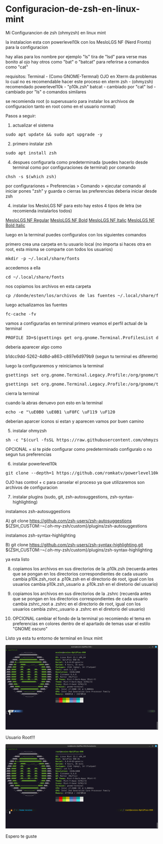 # Configuracion-de-zsh-en-linux-mint
Mi Configurancion de zsh (ohmyzsh) en linux mint

la instalacion esta con powerlevel10k con los MesloLGS NF (Nerd Fronts) para la configuracion 

hay alias para los nombre por ejemplo "ls" tira de "lsd" para verse mas bonito al ojo
hay otros como "bat" o "batcat" para referirse a comandos como "cat" 

requisitos:
Terminal - (Como GNOME-Termnal) OJO en Xterm da problemas lo cual no es recomendable hacer este proceso en xterm
zsh - (ohmyzsh) recomendado
powerlevel10k - "p10k.zsh"
batcat - cambiado por "cat"
lsd - cambiado por "ls" o comandos similares

se recomienda root (o superusuario para instalar los archivos de configuracion tanto en root como en el usuario normal)

Pasos a seguir:

1) actualizar el sistema

<pre>sudo apt update && sudo apt upgrade -y</pre>

2) primero instalar zsh

<pre>sudo apt install zsh</pre>

4) despues configurarla como predeterminada (puedes hacerlo desde terminal como por configuraciones de terminal)
por comando 
<pre>chsh -s $(which zsh)</pre>

por configurariones = Preferencias > Comando > ejecutar comando al iniciar pones "zsh" y guarda o cierras las preferencias deberia iniciar desde zsh

4) instalar los MesloLGS NF para esto hay estos 4 tipos de letra (se recomienda instalarlos todos)

[MesloLGS NF Regular](https://github.com/romkatv/powerlevel10k-media/raw/master/MesloLGS%20NF%20Regular.ttf)
[MesloLGS NF Bold](https://github.com/romkatv/powerlevel10k-media/raw/master/MesloLGS%20NF%20Bold.ttf)
[MesloLGS NF Italic](https://github.com/romkatv/powerlevel10k-media/raw/master/MesloLGS%20NF%20Italic.ttf)
[MesloLGS NF Bold Italic](https://github.com/romkatv/powerlevel10k-media/raw/master/MesloLGS%20NF%20Bold%20Italic.ttf)

luego en la terminal puedes configuralos con los siguientes comandos

primero crea una carpeta en tu usuario local (no importa si haces otra en root, esta misma se comparte con todos los usuarios)

<pre>mkdir -p ~/.local/share/fonts</pre>

accedemos a ella

<pre>cd ~/.local/share/fonts</pre>

nos copiamos los archivos en esta carpeta

<pre>cp /donde/esten/los/archivos_de_las_fuentes ~/.local/share/fonts</pre>

luego actualizamos las fuentes

<pre>fc-cache -fv </pre>

vamos a configurarlas en terminal 
primero veamos el perfil actual de la terminal

<pre>PROFILE_ID=$(gsettings get org.gnome.Terminal.ProfilesList default | tr -d "'") echo $PROFILE_ID</pre>

deberia aparecer algo como 

b1dcc9dd-5262-4d8d-a863-c897e6d979b9 (segun tu terminal es diferente)

luego la configuraremos y reiniciamos la terminal

<pre>gsettings set org.gnome.Terminal.Legacy.Profile:/org/gnome/terminal/legacy/profiles:/:$PROFILE_ID/ use-system-font false</pre>

<pre>gsettings set org.gnome.Terminal.Legacy.Profile:/org/gnome/terminal/legacy/profiles:/:$PROFILE_ID/ font 'MesloLGS NF Regular 12'</pre>

cierra la terminal 

cuando la abras denuevo pon esto en la terminal 

<pre>echo -e "\uE0B0 \uE0B1 \uF0FC \uF119 \uF120</pre>

deberian aparcer iconos si estan y aparecen vamos por buen camino 
 
5) instalar ohmyzsh
<pre>sh -c "$(curl -fsSL https://raw.githubusercontent.com/ohmyzsh/ohmyzsh/master/tools/install.sh)"</pre>

OPCIONAL = si te pide configurar como predeterminado configuralo o no segun tus preferencias

6) instalar powerlevel10k 
<pre>git clone --depth=1 https://github.com/romkatv/powerlevel10k.git "${ZSH_CUSTOM:-$HOME/.oh-my-zsh/custom}/themes/powerlevel10k"</pre> 

OJO has control + c para canselar el proceso ya que utilizaremos son archivos de configuracion

7) instalar plugins (sudo, git, zsh-autosuggestions, zsh-syntax-highlighting) 

instalamos zsh-autosuggestions

A) git clone https://github.com/zsh-users/zsh-autosuggestions ${ZSH_CUSTOM:-~/.oh-my-zsh/custom}/plugins/zsh-autosuggestions

instalamos zsh-syntax-highlighting

B) git clone https://github.com/zsh-users/zsh-syntax-highlighting.git ${ZSH_CUSTOM:-~/.oh-my-zsh/custom}/plugins/zsh-syntax-highlighting

ya esta listo

8) copiamos los archivos en sus directorios de la .p10k.zsh (recuerda antes que se pongan en los directorios correspondientes de cada usuario cambia p10k.zsh_root a .p10k.zsh en el directorio de root, igual con los usuarios
cambia p10k.zsh_usuario a .p10k.zsh en el diretorio del usuario)

9) copiamos los archivos en sus directorios de la .zshrc (recuerda antes que se pongan en los directorios correspondientes de cada usuario cambia zshrc_root a .zshrc en el directorio de root, igual con los usuarios
cambia zshrc_usuario a .zshrc en el diretorio del usuario)

10) OPCIONAL cambiar el fondo de la terminal yo recomiendo el tema en preferencias en colores dentro de el apartado de temas usar el estilo "GNOME oscuro"

Listo ya esta tu entorno de terminal en linux mint

![usuario](imagenes/usuario.png)

Usuario Root!!!

![root](imagenes/root.png)

Espero te guste 
